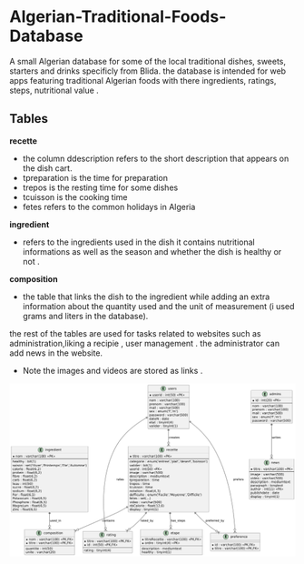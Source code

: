 # Algerian-Traditional-Foods-Database
A small Algerian database for some of the local traditional dishes, sweets, starters and drinks specificly from Blida.
the database is intended for web apps featuring traditional Algerian foods with there ingredients, ratings, steps, nutritional value .

## Tables
**recette**
- the column ddescription refers to the short description that appears on the dish cart.
- tpreparation is the time for preparation
- trepos is the resting time for some dishes
- tcuisson is the cooking time
- fetes refers to the common holidays in Algeria
  
**ingredient**
- refers to the ingredients used in the dish it contains nutritional informations as well as the season and whether the dish is healthy or not .
  
**composition**
- the table that links the dish to the ingredient while adding an extra information about the quantity used and the unit of measurement (i used grams and liters in the database).
  
the rest of the tables are used for tasks related to websites such as administration,liking a recipie , user management . the administrator can add news in the website.

- Note the images and videos are stored as links .

![diagram](./recipe_database_diagram.png)
